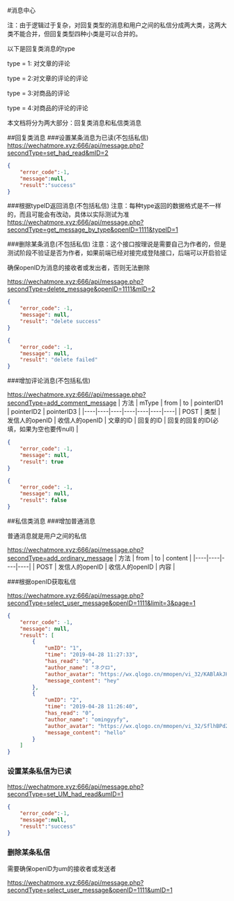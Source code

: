 #消息中心

注：由于逻辑过于复杂，对回复类型的消息和用户之间的私信分成两大类，这两大类不能合并，但回复类型四种小类是可以合并的。

以下是回复类消息的type

type = 1: 对文章的评论

type = 2:对文章的评论的评论

type = 3:对商品的评论

type = 4:对商品的评论的评论

本文档将分为两大部分：回复类消息和私信类消息

##回复类消息
###设置某条消息为已读(不包括私信)
https://wechatmore.xyz:666/api/message.php?secondType=set_had_read&mID=2

```json
{
    "error_code":-1,
    "message":null,
    "result":"success"
}
```

###根据typeID返回消息(不包括私信)
注意：每种type返回的数据格式是不一样的，而且可能会有改动，具体以实际测试为准
https://wechatmore.xyz:666/api/message.php?secondType=get_message_by_type&openID=1111&typeID=1




###删除某条消息(不包括私信)
注意：这个接口按理说是需要自己为作者的，但是测试阶段不验证是否为作者，如果前端已经对接完成登陆接口，后端可以开启验证

确保openID为消息的接收者或发出者，否则无法删除

https://wechatmore.xyz:666/api/message.php?secondType=delete_message&openID=1111&mID=2

```json
{
    "error_code": -1,
    "message": null,
    "result": "delete success"
}

{
    "error_code": -1,
    "message": null,
    "result": "delete failed"
}
```

###增加评论消息(不包括私信)

https://wechatmore.xyz:666//api/message.php?secondType=add_comment_message
| 方法 | mType | from | to | pointerID1 | pointerID2 | pointerID3 |
|----|----|----|----|----|----|----|
| POST | 类型 | 发信人的openID | 收信人的openID | 文章的ID | 回复的ID | 回复的回复的ID(必填，如果为空也要传null) |

```json
{
    "error_code": -1,
    "message": null,
    "result": true
}

{
    "error_code": -1,
    "message": null,
    "result": false
}
```

##私信类消息
###增加普通消息

普通消息就是用户之间的私信

https://wechatmore.xyz:666/api/message.php?secondType=add_ordinary_message
| 方法 | from | to | content |
|----|----|----|----|
| POST | 发信人的openID | 收信人的openID | 内容 |



###根据openID获取私信

https://wechatmore.xyz:666/api/message.php?secondType=select_user_message&openID=1111&limit=3&page=1
```json
{
    "error_code": -1,
    "message": null,
    "result": [
        {
            "umID": "1",
            "time": "2019-04-28 11:27:33",
            "has_read": "0",
            "author_name": "ネクロ",
            "author_avatar": "https://wx.qlogo.cn/mmopen/vi_32/KABlAkJHg1j9Rj5kgT0iaCic49XMQNicXibT0kWHlB6n4AmtaNqomc1ev1ibejyHOjQbJBeAuvJGMQ5Q0OibOJa7pibPA/132",
            "message_content": "hey"
        },
        {
            "umID": "2",
            "time": "2019-04-28 11:26:40",
            "has_read": "0",
            "author_name": "omingyyfy",
            "author_avatar": "https://wx.qlogo.cn/mmopen/vi_32/SflhBPd2HUIRjQRfmAsRlJzlF1goPsMC1GYiaLibwWuew9oeAUqsCmg6ff1HXt7VUoicsYndpQvwbzhhzJaRMTFOA/132",
            "message_content": "hello"
        }
    ]
}
```

### 设置某条私信为已读

https://wechatmore.xyz:666/api/message.php?secondType=set_UM_had_read&umID=1
```json
{
    "error_code":-1,
    "message":null,
    "result":"success"
}
```


### 删除某条私信

需要确保openID为um的接收者或发送者

https://wechatmore.xyz:666/api/message.php?secondType=select_user_message&openID=1111&umID=1
